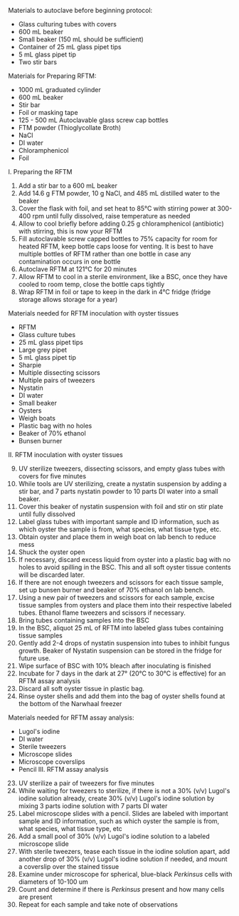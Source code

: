 Materials to autoclave before beginning protocol:
- Glass culturing tubes with covers 
- 600 mL beaker
- Small beaker (150 mL should be sufficient)
- Container of 25 mL glass pipet tips 
- 5 mL glass pipet tip
- Two stir bars

Materials for Preparing RFTM: 
- 1000 mL graduated cylinder
- 600 mL beaker 
- Stir bar 
- Foil or masking tape
- 125 - 500 mL Autoclavable glass screw cap bottles
- FTM powder (Thioglycollate Broth)
- NaCl
- DI water
- Chloramphenicol
- Foil

I. Preparing the RFTM
1. Add a stir bar to a 600 mL beaker
2. Add 14.6 g FTM powder, 10 g NaCl, and 485 mL distilled water to the beaker
3. Cover the flask with foil, and set heat to 85°C with stirring power at 300-400 rpm until fully dissolved, raise temperature as needed
4. Allow to cool briefly before adding 0.25 g chloramphenicol (antibiotic) with stirring, this is now your RFTM
5. Fill autoclavable screw capped bottles to 75% capacity for room for heated RFTM, keep bottle caps loose for venting. It is best to have multiple bottles of RFTM rather than one bottle in case any contamination occurs in one bottle
6. Autoclave RFTM at 121°C for 20 minutes
7. Allow RFTM to cool in a sterile environment, like a BSC, once they have cooled to room temp, close the bottle caps tightly
8. Wrap RFTM in foil or tape to keep in the dark in 4°C fridge (fridge storage allows storage for a year)

Materials needed for RFTM inoculation with oyster tissues
- RFTM
- Glass culture tubes
- 25 mL glass pipet tips
- Large grey pipet
- 5 mL glass pipet tip
- Sharpie
- Multiple dissecting scissors
- Multiple pairs of tweezers 
- Nystatin
- DI water
- Small beaker
- Oysters 
- Weigh boats
- Plastic bag with no holes
- Beaker of 70% ethanol 
- Bunsen burner

II. RFTM inoculation with oyster tissues

9. UV sterilize tweezers, dissecting scissors, and empty glass tubes with covers for five minutes
10. While tools are UV sterilizing, create a nystatin suspension by adding a stir bar, and 7 parts nystatin powder to 10 parts DI water into a small beaker. 
11. Cover this beaker of nystatin suspension with foil and stir on stir plate until fully dissolved
12. Label glass tubes with important sample and ID information, such as which oyster the sample is from, what species, what tissue type, etc. 
13. Obtain oyster and place them in weigh boat on lab bench to reduce mess
14. Shuck the oyster open
15. If necessary, discard excess liquid from oyster into a plastic bag with no holes to avoid spilling in the BSC. This and all soft oyster tissue contents will be discarded later. 
16. If there are not enough tweezers and scissors for each tissue sample, set up bunsen burner and beaker of 70% ethanol on lab bench. 
17. Using a new pair of tweezers and scissors for each sample, excise tissue samples from oysters and place them into their respective labeled tubes. Ethanol flame tweezers and scissors if necessary. 
18. Bring tubes containing samples into the BSC 
19. In the BSC, aliquot 25 mL of RFTM into labeled glass tubes containing tissue samples
20. Gently add 2-4 drops of nystatin suspension into tubes to inhibit fungus growth. Beaker of Nystatin suspension can be stored in the fridge for future use. 
21. Wipe surface of BSC with 10% bleach after inoculating is finished
22. Incubate for 7 days in the dark at 27° (20°C to 30°C is effective) for an RFTM assay analysis
23. Discard all soft oyster tissue in plastic bag. 
24. Rinse oyster shells and add them into the bag of oyster shells found at the bottom of the Narwhaal freezer

Materials needed for RFTM assay analysis:
- Lugol's iodine
- DI water
- Sterile tweezers
- Microscope slides
- Microscope coverslips
- Pencil
III. RFTM assay analysis
23. UV sterilize a pair of tweezers for five minutes
24. While waiting for tweezers to sterilize, if there is not a 30% (v/v) Lugol's iodine solution already, create 30% (v/v) Lugol's iodine solution by mixing 3 parts iodine solution with 7 parts DI water
25. Label microscope slides with a pencil. Slides are labeled with important sample and ID information, such as which oyster the sample is from, what species, what tissue type, etc
26. Add a small pool of 30% (v/v) Lugol's iodine solution to a labeled microscope slide
27. With sterile tweezers, tease each tissue in the iodine solution apart, add another drop of 30% (v/v) Lugol's iodine solution if needed, and mount a coverslip over the stained tissue
28. Examine under microscope for spherical, blue-black *Perkinsus* cells with diameters of 10-100 um
29. Count and determine if there is *Perkinsus* present and how many cells are present
30. Repeat for each sample and take note of observations
	
